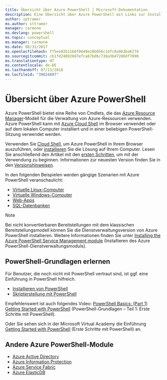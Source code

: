 ```yaml
---
title: Übersicht über Azure PowerShell | Microsoft-Dokumentation
description: Eine Übersicht über Azure PowerShell mit Links zur Installation und Konfiguration.
author: sptramer
ms.author: sttramer
manager: carmonm
ms.devlang: powershell
ms.topic: conceptual
ms.manager: carmonm
ms.date: 08/31/2017
ms.openlocfilehash: ff5ee02b11b6f0649e20b056c14fc8a9b3ba6276
ms.sourcegitcommit: cb1fd248920d7efca67bd6c738a3b47206df7890
ms.translationtype: HT
ms.contentlocale: de-DE
ms.lasthandoff: 07/13/2018
ms.locfileid: "39024697"
---
```

# <a name="overview-of-azure-powershell"></a>Übersicht über Azure PowerShell

Azure PowerShell bietet eine Reihe von Cmdlets, die das [Azure Resource Manager](/azure/azure-resource-manager/resource-group-overview)-Modell für die Verwaltung von Azure-Ressourcen verwenden. Azure PowerShell kann mit [Azure Cloud Shell](/azure/cloud-shell/overview) im Browser verwendet oder auf dem lokalen Computer installiert und in einer beliebigen PowerShell-Sitzung verwendet werden.

Verwenden Sie [Cloud Shell](/azure/cloud-shell/overview), um Azure PowerShell in Ihrem Browser auszuführen, oder [installieren](install-azurerm-ps.md) Sie die Lösung auf Ihrem Computer. Lesen Sie anschließend den Artikel mit den [ersten Schritten](get-started-azureps.md), um mit der Verwendung zu beginnen. Informationen zur neuesten Version finden Sie in den [Versionshinweisen](release-notes-azureps.md).

In den folgenden Beispielen werden gängige Szenarien mit Azure PowerShell veranschaulicht:

* [Virtuelle Linux-Computer](/azure/virtual-machines/virtual-machines-linux-powershell-samples?toc=/powershell/azure/toc.json)
* [Virtuelle Windows-Computer](/azure/virtual-machines/virtual-machines-windows-powershell-samples?toc=/powershell/azure/toc.json)
* [Web-Apps](/azure/app-service-web/app-service-powershell-samples?toc=/powershell/azure/toc.json)
* [SQL-Datenbanken](/azure/sql-database/sql-database-powershell-samples?toc=/powershell/azure/toc.json)

> [!NOTE]
> Bei nicht konvertierbaren Bereitstellungen mit dem klassischen Bereitstellungsmodell können Sie die Dienstverwaltungsversion von Azure PowerShell installieren. Weitere Informationen finden Sie unter [Installing the Azure PowerShell Service Management module](/powershell/azure/servicemanagement/install-azure-ps) (Installieren des Azure PowerShell-Dienstverwaltungsmoduls).

## <a name="learn-powershell-basics"></a>PowerShell-Grundlagen erlernen

Für Benutzer, die noch nicht mit PowerShell vertraut sind, ist ggf. eine Einführung in PowerShell hilfreich.

* [Installieren von PowerShell](/powershell/scripting/installing-windows-powershell)
* [Skripterstellung mit PowerShell](/powershell/scripting/scripting-with-windows-powershell)

Empfehlenswert ist auch folgendes Video: [PowerShell Basics: (Part 1) Getting Started with PowerShell](https://channel9.msdn.com/Blogs/Taste-of-Premier/PowerShellBasicsPart1) (PowerShell-Grundlagen – Teil 1: Erste Schritte mit PowerShell).

Oder Sie sehen sich in der Microsoft Virtual Academy die Einführung [Getting Started with PowerShell](https://mva.microsoft.com/liveevents/powershell-jumpstart) (Erste Schritte mit PowerShell) an.

## <a name="other-azure-powershell-modules"></a>Andere Azure PowerShell-Module

* [Azure Active Directory](/powershell/azure/active-directory/)
* [Azure Information Protection](/powershell/azure/aip/)
* [Azure Service Fabric](/powershell/azure/service-fabric/)
* [Azure ElasticDB](/powershell/azure/elasticdbjobs/)
